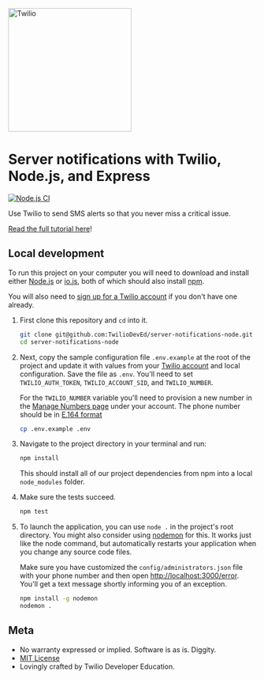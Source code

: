 <a href="https://www.twilio.com">
  <img src="https://static0.twilio.com/marketing/bundles/marketing/img/logos/wordmark-red.svg" alt="Twilio" width="250" />
</a>

# Server notifications with Twilio, Node.js, and Express

[![Node.js CI](https://github.com/TwilioDevEd/server-notifications-node/actions/workflows/node.js.yml/badge.svg)](https://github.com/TwilioDevEd/server-notifications-node/actions/workflows/node.js.yml)

Use Twilio to send SMS alerts so that you never miss a critical issue.

[Read the full tutorial here](https://www.twilio.com/docs/tutorials/walkthrough/server-notifications/node/express)!

## Local development

To run this project on your computer you will
 need to download and install either [Node.js](http://nodejs.org/)
or [io.js](https://iojs.org/en/index.html), both of which should also install
[npm](https://www.npmjs.com/).

You will also need to [sign up for a Twilio account](https://www.twilio.com/try-twilio)
if you don't have one already.

1. First clone this repository and `cd` into it.

   ```bash
   git clone git@github.com:TwilioDevEd/server-notifications-node.git
   cd server-notifications-node
   ```

1. Next, copy the sample configuration file `.env.example` at the root of the project and update it with
   values from your
   [Twilio account](https://www.twilio.com/console)
   and local configuration. Save the file as `.env`.  You'll need to set
   `TWILIO_AUTH_TOKEN`, `TWILIO_ACCOUNT_SID`, and `TWILIO_NUMBER`.

   For the `TWILIO_NUMBER` variable you'll need to provision a new number
   in the
   [Manage Numbers page](https://www.twilio.com/user/account/phone-numbers/incoming)
   under your account. The phone number should be in
   [E.164 format](https://support.twilio.com/hc/en-us/articles/223183008-Formatting-International-Phone-Numbers)

   ```bash
   cp .env.example .env
   ```

1. Navigate to the project directory in your terminal and run:

   ```bash
   npm install
   ```

   This should install all of our project dependencies from npm into a local
   `node_modules` folder.

1. Make sure the tests succeed.

   ```bash
   npm test
   ```

1.  To launch the application, you can use `node .` in the project's root directory.
    You might also consider using [nodemon](https://github.com/remy/nodemon) for
    this. It works just like the node command, but automatically restarts your
    application when you change any source code files.

    Make sure you have customized the `config/administrators.json` file
    with your phone number and then open
    [http://localhost:3000/error](http://localhost:3000/error). You'll get a text message shortly
    informing you of an exception.

    ```bash
    npm install -g nodemon
    nodemon .
    ```


## Meta

* No warranty expressed or implied. Software is as is. Diggity.
* [MIT License](http://www.opensource.org/licenses/mit-license.html)
* Lovingly crafted by Twilio Developer Education.
